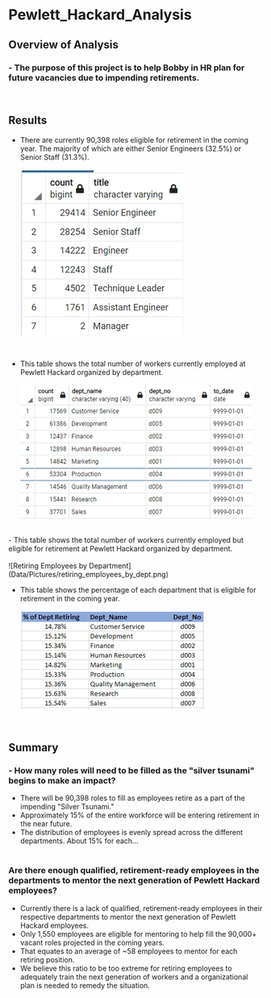 # Pewlett_Hackard_Analysis
## Overview of Analysis
### - The purpose of this project is to help Bobby in HR plan for future vacancies due to impending retirements.

<br/>

## Results
- There are currently 90,398 roles eligible for retirement in the coming year. The majority of which are either Senior Engineers (32.5%) or Senior Staff (31.3%).<br/><br/>![Impending Retirement](Data/Pictures/retiring_titles.png)

<br/>

- This table shows the total number of workers currently employed at Pewlett Hackard organized by department. <br/><br/>![Current Employees by Department](Data/Pictures/current_employees_by_dept.png)
<br/>
- This table shows the total number of workers currently employed but eligible for retirement at Pewlett Hackard organized by department.<br/><br/>![Retiring Employees by Department](Data/Pictures/retiring_employees_by_dept.png)
<br/>

- This table shows the percentage of each department that is eligible for retirement in the coming year.<br/><br/>![Percent of Workforce Retiring By Department](Data/Pictures/dept_retire_percent.png)

<br/>

## Summary
### - How many roles will need to be filled as the "silver tsunami" begins to make an impact?
- There will be 90,398 roles to fill as employees retire as a part of the impending "Silver Tsunami."
- Approximately 15% of the entire workforce will be entering retirement in the near future.
- The distribution of employees is evenly spread across the different departments. About 15% for each...<br/><br/>

### Are there enough qualified, retirement-ready employees in the departments to mentor the next generation of Pewlett Hackard employees?
- Currently there is a lack of qualified, retirement-ready employees in their respective departments to mentor the next generation of Pewlett Hackard employees. 
- Only 1,550 employees are eligible for mentoring to help fill the 90,000+ vacant roles projected in the coming years. 
- That equates to an average of ~58 employees to mentor for each retiring position. 
- We believe this ratio to be too extreme for retiring employees to adequately train the next generation of workers and a organizational plan is needed to remedy the situation.